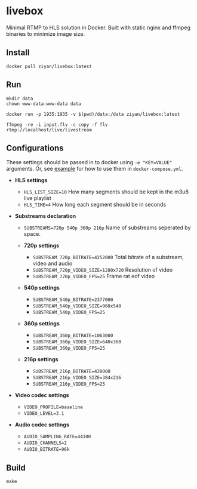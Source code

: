 # livebox
Minimal RTMP to HLS solution in Docker. Built with static nginx and ffmpeg binaries to minimize image size.

## Install

```
docker pull ziyan/livebox:latest
```

## Run

```
mkdir data
chown www-data:www-data data
```

```
docker run -p 1935:1935 -v $(pwd)/data:/data ziyan/livebox:latest
```

```
ffmpeg -re -i input.flv -c copy -f flv rtmp://localhost/live/livestream
```

## Configurations
These settings should be passed in to docker using ```-e "KEY=VALUE"``` arguments. Or, see [example](example/) for how to use them in ```docker-compose.yml```.

- **HLS settings**
  - ```HLS_LIST_SIZE=10``` How many segments should be kept in the m3u8 live playlist
  - ```HLS_TIME=4``` How long each segment should be in seconds

- **Substreams declaration**
  - ```SUBSTREAMS=720p 540p 360p 216p``` Name of substreams seperated by space.

  - **720p settings**
    - ```SUBSTREAM_720p_BITRATE=4252000``` Total bitrate of a substream, video and audio
    - ```SUBSTREAM_720p_VIDEO_SIZE=1280x720``` Resolution of video
    - ```SUBSTREAM_720p_VIDEO_FPS=25``` Frame rat eof video

  - **540p settings**
    - ```SUBSTREAM_540p_BITRATE=2377000```
    - ```SUBSTREAM_540p_VIDEO_SIZE=960x540```
    - ```SUBSTREAM_540p_VIDEO_FPS=25```

  - **360p settings**
    - ```SUBSTREAM_360p_BITRATE=1063000```
    - ```SUBSTREAM_360p_VIDEO_SIZE=640x360```
    - ```SUBSTREAM_360p_VIDEO_FPS=25```

  - **216p settings**
    - ```SUBSTREAM_216p_BITRATE=420000```
    - ```SUBSTREAM_216p_VIDEO_SIZE=384x216```
    - ```SUBSTREAM_216p_VIDEO_FPS=25```

- **Video codec settings**
  - ```VIDEO_PROFILE=baseline```
  - ```VIDEO_LEVEL=3.1```

- **Audio codec settings**
  - ```AUDIO_SAMPLING_RATE=44100```
  - ```AUDIO_CHANNELS=2```
  - ```AUDIO_BITRATE=96k```

## Build

```
make
```
